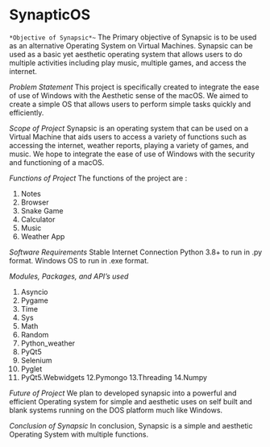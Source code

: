 # SynapticOS
`*Objective of Synapsic*~`
The Primary objective of Synapsic is to be used as an
alternative Operating System on Virtual Machines. Synapsic
can be used as a basic yet aesthetic operating system that
allows users to do multiple activities including play music,
multiple games, and access the internet.

*Problem Statement*
This project is specifically created to integrate the ease of use of
Windows with the Aesthetic sense of the macOS. We aimed to
create a simple OS that allows users to perform simple tasks
quickly and efficiently.

*Scope of Project*
Synapsic is an operating system that can be used on a Virtual
Machine that aids users to access a variety of functions such as
accessing the internet, weather reports, playing a variety of
games, and music. We hope to integrate the ease of use of
Windows with the security and functioning of a macOS.

*Functions of Project*
The functions of the project are :
1. Notes
2. Browser
3. Snake Game
4. Calculator
5. Music
6. Weather App

*Software Requirements*
Stable Internet Connection
Python 3.8+ to run in .py format.
Windows OS to run in .exe format.

*Modules, Packages, and API’s used*
1. Asyncio
2. Pygame
3. Time
4. Sys
5. Math
6. Random
7. Python_weather
8. PyQt5
9. Selenium
10. Pyglet
11. PyQt5.Webwidgets
12.Pymongo
13.Threading
14.Numpy

*Future of Project*
We plan to developed synapsic into a powerful and efficient
Operating system for simple and aesthetic uses on self built
and blank systems running on the DOS platform much like
Windows.

*Conclusion of Synapsic*
In conclusion, Synapsic is a simple and aesthetic Operating
System with multiple functions.
